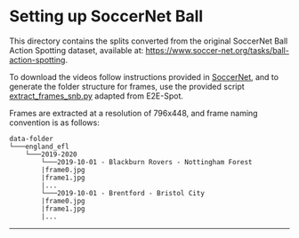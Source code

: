 # Setting up SoccerNet Ball

This directory contains the splits converted from the original SoccerNet Ball Action Spotting dataset, available at: https://www.soccer-net.org/tasks/ball-action-spotting.

To download the videos follow instructions provided in [SoccerNet](https://www.soccer-net.org/tasks/ball-action-spotting), and to generate the folder structure for frames, use the provided script [extract_frames_snb.py](/extract_frames_snb.py) adapted from E2E-Spot.

Frames are extracted at a resolution of 796x448, and frame naming convention is as follows:

```
data-folder
└───england_efl
    └───2019-2020
        └───2019-10-01 - Blackburn Rovers - Nottingham Forest
        |frame0.jpg
        |frame1.jpg
        |...
        └───2019-10-01 - Brentford - Bristol City
        |frame0.jpg
        |frame1.jpg
        |...
```

---
